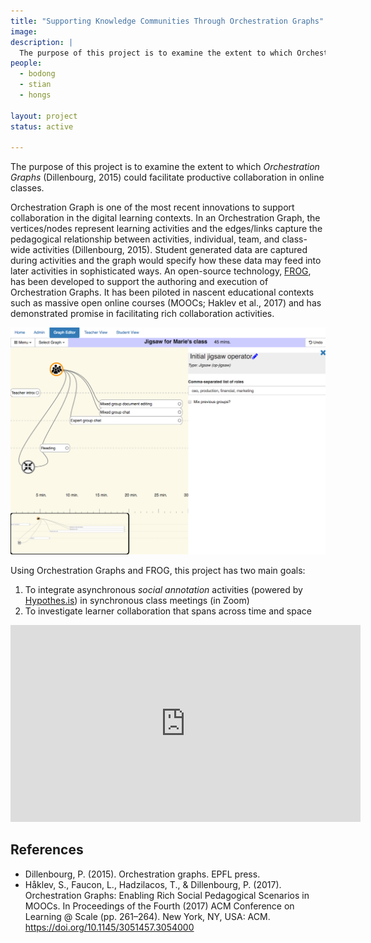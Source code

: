 ```yaml
---
title: "Supporting Knowledge Communities Through Orchestration Graphs"
image:
description: |
  The purpose of this project is to examine the extent to which Orchestration Graphs could facilitate productive collaboration in online classes. 
people:
  - bodong
  - stian
  - hongs

layout: project
status: active

---
```


The purpose of this project is to examine the extent to which *Orchestration Graphs* (Dillenbourg, 2015) could facilitate productive collaboration in online classes. 

Orchestration Graph is one of the most recent innovations to support collaboration in the digital learning contexts. In an Orchestration Graph, the vertices/nodes represent learning activities and the edges/links capture the pedagogical relationship between activities, individual, team, and class-wide activities (Dillenbourg, 2015). Student generated data are captured during activities and the graph would specify how these data may feed into later activities in sophisticated ways. An open-source technology, [FROG](https://github.com/chili-epfl/FROG), has been developed to support the authoring and execution of Orchestration Graphs. It has been piloted in nascent educational contexts such as massive open online courses (MOOCs; Haklev et al., 2017) and has demonstrated promise in facilitating rich collaboration activities. 

<img src="https://github.com/chili-epfl/FROG/raw/develop/docs/frog-editor.png" width="700px" />

Using Orchestration Graphs and FROG, this project has two main goals:

1. To integrate asynchronous *social annotation* activities (powered by [Hypothes.is](https://hypothes.is/)) in synchronous class meetings (in Zoom)
2. To investigate learner collaboration that spans across time and space

<iframe width="560" height="315" src="https://www.youtube-nocookie.com/embed/SIJ25Or_zjo?rel=0" frameborder="0" allow="autoplay; encrypted-media" allowfullscreen></iframe>

## References

- Dillenbourg, P. (2015). Orchestration graphs. EPFL press. 
- Håklev, S., Faucon, L., Hadzilacos, T., & Dillenbourg, P. (2017). Orchestration Graphs: Enabling Rich Social Pedagogical Scenarios in MOOCs. In Proceedings of the Fourth (2017) ACM Conference on Learning @ Scale (pp. 261–264). New York, NY, USA: ACM. https://doi.org/10.1145/3051457.3054000
